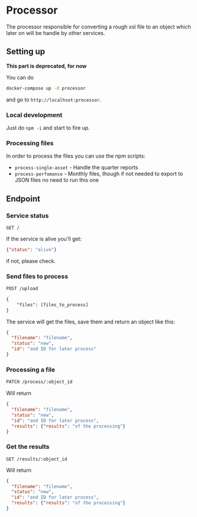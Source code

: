# Processor

The processor responsible for converting a rough xsl file to an object which later on will be handle by other services.

## Setting up

**This part is deprecated, for now**

You can do
```bash
docker-compose up -d processor
```
and go to `http://localhsot:processor`.

### Local development
Just do `npm -i` and start to fire up.

### Processing files

In order to process the files you can use the npm scripts:

* `process-single-asset` - Handle the quarter reports
* `process-perfomance` - Monthly files, though if not needed to export to JSON files no need to run this one

## Endpoint

### Service status

```restful
GET /
```

If the service is alive you'll get:
```json
{"status": "alive"}
```

if not, please check.

### Send files to process

```REST
POST /upload

{
    "files": [files_to_process]
}
```

The service will get the files, save them and return an object like this:
```json
{
  "filename": "filename", 
  "status": "new",
  "id": "and ID for later process"
}
```

### Processing a file
```REST
PATCH /process/:object_id
```

Will return

```json
{
  "filename": "filename", 
  "status": "new",
  "id": "and ID for later process",
  "results": {"results": "of the processing"}
}
```


### Get the results

```restful
GET /results/:object_id
```

Will return

```json
{
  "filename": "filename", 
  "status": "new",
  "id": "and ID for later process",
  "results": {"results": "of the processing"}
}
```
